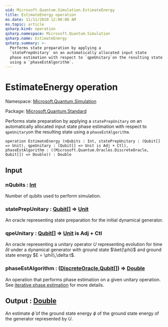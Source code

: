 ```yaml
---
uid: Microsoft.Quantum.Simulation.EstimateEnergy
title: EstimateEnergy operation
ms.date: 11/11/2020 12:00:00 AM
ms.topic: article
qsharp.kind: operation
qsharp.namespace: Microsoft.Quantum.Simulation
qsharp.name: EstimateEnergy
qsharp.summary: >-
  Performs state preparation by applying a
  `statePrepUnitary` on an automatically allocated input state
  phase estimation with respect to `qpeUnitary`on the resulting state
  using a `phaseEstAlgorithm`.
---
```


# EstimateEnergy operation

Namespace: [Microsoft.Quantum.Simulation](xref:Microsoft.Quantum.Simulation)

Package: [Microsoft.Quantum.Standard](https://nuget.org/packages/Microsoft.Quantum.Standard)


Performs state preparation by applying a`statePrepUnitary` on an automatically allocated input statephase estimation with respect to `qpeUnitary`on the resulting stateusing a `phaseEstAlgorithm`.

```qsharp
operation EstimateEnergy (nQubits : Int, statePrepUnitary : (Qubit[] => Unit), qpeUnitary : (Qubit[] => Unit is Adj + Ctl), phaseEstAlgorithm : ((Microsoft.Quantum.Oracles.DiscreteOracle, Qubit[]) => Double)) : Double
```


## Input

### nQubits : [Int](xref:microsoft.quantum.lang-ref.int)

Number of qubits used to perform simulation.


### statePrepUnitary : [Qubit](xref:microsoft.quantum.lang-ref.qubit)[] => [Unit](xref:microsoft.quantum.lang-ref.unit) 

An oracle representing state preparation for the initial dynamicalgenerator.


### qpeUnitary : [Qubit](xref:microsoft.quantum.lang-ref.qubit)[] => [Unit](xref:microsoft.quantum.lang-ref.unit)  is Adj + Ctl

An oracle representing a unitary operator $U$ representing evolutionfor time $\delta t$ under a dynamical generator with ground state$\ket{\phi}$ and ground state energy $E = \phi\\,\delta t$.


### phaseEstAlgorithm : ([DiscreteOracle](xref:Microsoft.Quantum.Oracles.DiscreteOracle),[Qubit](xref:microsoft.quantum.lang-ref.qubit)[]) => [Double](xref:microsoft.quantum.lang-ref.double) 

An operation that performs phase estimation on a given unitary operation.See [iterative phase estimation](/quantum/libraries/characterization#iterative-phase-estimation)for more details.



## Output : [Double](xref:microsoft.quantum.lang-ref.double)

An estimate $\hat{\phi}$ of the ground state energy $\phi$of the ground state energy of the generator represented by $U$.